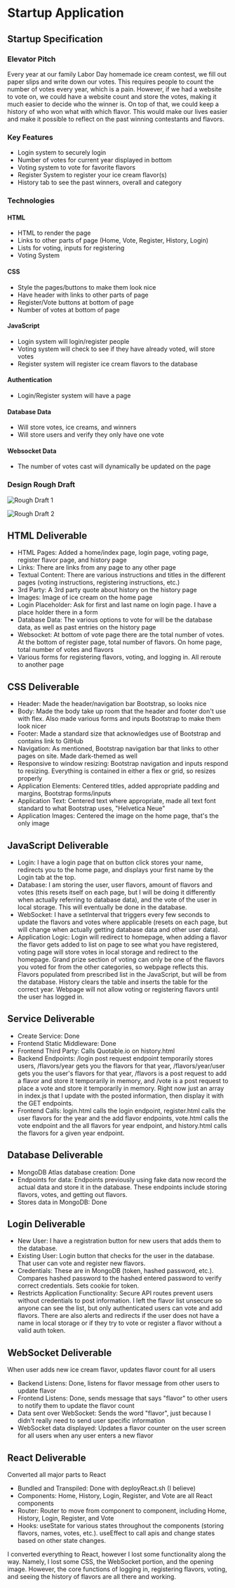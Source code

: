 # Startup Application

## Startup Specification

### Elevator Pitch

Every year at our family Labor Day homemade ice cream contest, we fill out paper slips and write down our votes. This requires people to count the number of votes every year, which is a pain. However, if we had a website to vote on, we could have a website count and store the votes, making it much easier to decide who the winner is. On top of that, we could keep a history of who won what with which flavor. This would make our lives easier and make it possible to reflect on the past winning contestants and flavors. 

### Key Features

- Login system to securely login
- Number of votes for current year displayed in bottom
- Voting system to vote for favorite flavors
- Register System to register your ice cream flavor(s)
- History tab to see the past winners, overall and category

### Technologies

#### HTML
- HTML to render the page
- Links to other parts of page (Home, Vote, Register, History, Login)
- Lists for voting, inputs for registering
- Voting System

#### CSS
- Style the pages/buttons to make them look nice
- Have header with links to other parts of page
- Register/Vote buttons at bottom of page
- Number of votes at bottom of page

#### JavaScript
- Login system will login/register people
- Voting system will check to see if they have already voted, will store votes
- Register system will register ice cream flavors to the database

#### Authentication
- Login/Register system will have a page

#### Database Data
- Will store votes, ice creams, and winners
- Will store users and verify they only have one vote

#### Websocket Data
- The number of votes cast will dynamically be updated on the page

### Design Rough Draft
![Rough Draft 1](images/RoughDraft1.jpeg)

![Rough Draft 2](images/RoughDraft2.jpeg)


## HTML Deliverable
- HTML Pages: Added a home/index page, login page, voting page, register flavor page, and history page
- Links: There are links from any page to any other page
- Textual Content: There are various instructions and titles in the different pages (voting instructions, registering instructions, etc.)
- 3rd Party: A 3rd party quote about history on the history page
- Images: Image of ice cream on the home page
- Login Placeholder: Ask for first and last name on login page. I have a place holder there in a form
- Database Data: The various options to vote for will be the database data, as well as past entries on the history page
- Websocket: At bottom of vote page there are the total number of votes. At the bottom of register page, total number of flavors. On home page, total number of votes and flavors
- Various forms for registering flavors, voting, and logging in. All reroute to another page

## CSS Deliverable
- Header: Made the header/navigation bar Bootstrap, so looks nice
- Body: Made the body take up room that the header and footer don't use with flex. Also made various forms and inputs Bootstrap to make them look nicer
- Footer: Made a standard size that acknowledges use of Bootstrap and contains link to GitHub
- Navigation: As mentioned, Bootstrap navigation bar that links to other pages on site. Made dark-themed as well
- Responsive to window resizing: Bootstrap navigation and inputs respond to resizing. Everything is contained in either a flex or grid, so resizes properly
- Application Elements: Centered titles, added appropriate padding and margins, Bootstrap forms/inputs
- Application Text: Centered text where appropriate, made all text font standard to what Bootstrap uses, "Helvetica Neue"
- Application Images: Centered the image on the home page, that's the only image

## JavaScript Deliverable
- Login: I have a login page that on button click stores your name, redirects you to the home page, and displays your first name by the Login tab at the top.
- Database: I am storing the user, user flavors, amount of flavors and votes (this resets itself on each page, but I will be doing it differently when actually referring to database data), and the vote of the user in local storage. This will eventually be done in the database.
- WebSocket: I have a setInterval that triggers every few seconds to update the flavors and votes where applicable (resets on each page, but will change when actually getting database data and other user data).
- Application Logic: Login will redirect to homepage, when adding a flavor the flavor gets added to list on page to see what you have registered, voting page will store votes in local storage and redirect to the homepage. Grand prize section of voting can only be one of the flavors you voted for from the other categories, so webpage reflects this. Flavors populated from prescribed list in the JavaScript, but will be from the database. History clears the table and inserts the table for the correct year. Webpage will not allow voting or registering flavors until the user has logged in.

## Service Deliverable
- Create Service: Done
- Frontend Static Middleware: Done
- Frontend Third Party: Calls Quotable.io on history.html
- Backend Endpoints: /login post request endpoint temporarily stores users, /flavors/year gets you the flavors for that year, /flavors/year/user gets you the user's flavors for that year, /flavors is a post request to add a flavor and store it temporarily in memory, and /vote is a post request to place a vote and store it temporarily in memory. Right now just an array in index.js that I update with the posted information, then display it with the GET endpoints.
- Frontend Calls: login.html calls the login endpoint, register.html calls the user flavors for the year and the add flavor endpoints, vote.html calls the vote endpoint and the all flavors for year endpoint, and history.html calls the flavors for a given year endpoint.

## Database Deliverable
- MongoDB Atlas database creation: Done
- Endpoints for data: Endpoints previously using fake data now record the actual data and store it in the database. These endpoints include storing flavors, votes, and getting out flavors.
- Stores data in MongoDB: Done

## Login Deliverable
- New User: I have a registration button for new users that adds them to the database.
- Existing User: Login button that checks for the user in the database. That user can vote and register new flavors. 
- Credentials: These are in MongoDB (token, hashed password, etc.). Compares hashed password to the hashed entered password to verify correct credentials. Sets cookie for token.
- Restricts Application Functionality: Secure API routes prevent users without credentials to post information. I left the flavor list unsecure so anyone can see the list, but only authenticated users can vote and add flavors. There are also alerts and redirects if the user does not have a name in local storage or if they try to vote or register a flavor without a valid auth token.

## WebSocket Deliverable
When user adds new ice cream flavor, updates flavor count for all users
- Backend Listens: Done, listens for flavor message from other users to update flavor
- Frontend Listens: Done, sends message that says "flavor" to other users to notify them to update the flavor count
- Data sent over WebSocket: Sends the word "flavor", just because I didn't really need to send user specific information
- WebSocket data displayed: Updates a flavor counter on the user screen for all users when any user enters a new flavor

## React Deliverable
Converted all major parts to React

- Bundled and Transpiled: Done with deployReact.sh (I believe)
- Components: Home, History, Login, Register, and Vote are all React components
- Router: Router to move from component to component, including Home, History, Login, Register, and Vote
- Hooks: useState for various states throughout the components (storing flavors, names, votes, etc.). useEffect to call apis and change states based on other state changes.

I converted everything to React, however I lost some functionality along the way. Namely, I lost some CSS, the WebSocket portion, and the opening image. However, the core functions of logging in, registering flavors, voting, and seeing the history of flavors are all there and working.